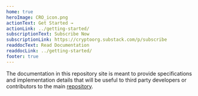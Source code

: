 ```yaml
---
home: true
heroImage: CRO_icon.png
actionText: Get Started →
actionLink: ../getting-started/
subscriptionText: Subscribe Now
subscriptionLink: https://cryptoorg.substack.com/p/subscribe
readdocText: Read Documentation
readdocLink: ../getting-started/
footer: true
---
```


The documentation in this repository site is meant to provide specifications and implementation details that will be useful to third party developers or contributors to the main [repository](https://github.com/crypto-com/chain-docs-nextgen).
